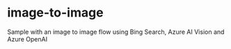 # image-to-image
Sample with an image to image flow using Bing Search, Azure AI Vision and Azure OpenAI
